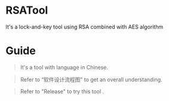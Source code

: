 RSATool
=======

It's a lock-and-key tool using RSA combined with AES algorithm


Guide
=====

>It's a tool with language in Chinese. 

>Refer to “软件设计流程图” to get an overall understanding.

>Refer to "Release" to try this tool . 


